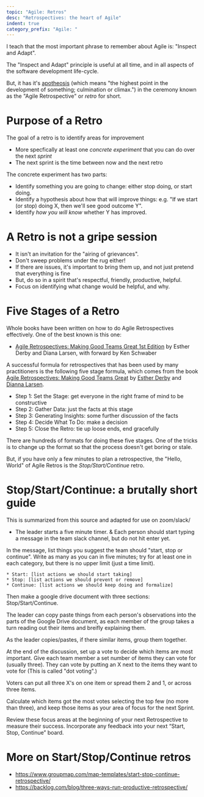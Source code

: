 ```yaml
---
topic: "Agile: Retros"
desc: "Retrospectives: the heart of Agile"
indent: true
category_prefix: "Agile: "
---
```


I teach that the most important phrase to remember about Agile is: "Inspect and Adapt".

The "Inspect and Adapt" principle is useful  at all time, and in all aspects of the software development life-cycle.

But, it has it's [apotheosis](https://www.google.com/search?q=define+apotheois) (which means "the highest point in the development of something; culmination or climax.")
in the ceremony known as the "Agile Retrospective" or *retro* for short.

# Purpose of a Retro

The goal of a retro is to identify areas for improvement
* More specfically at least one *concrete experiment* that you can do over the next *sprint*
* The next sprint is the time between now and the next retro

The concrete experiment has two parts:
* Identify something you are going to change: either stop doing, or start doing.
* Identify a hypothesis about how that will improve things: e.g. "If we start (or stop) doing X, then we'll see good outcome Y".
* Identify *how you will know* whether Y has improved.

# A Retro is not a gripe session

* It isn't an invitation for the "airing of grievances".
* Don't sweep problems under the rug either!  
* If there are issues, it's important to bring them up, and not just pretend that everything is fine
* But, do so in a spirit that's respectful, friendly, productive, helpful.
* Focus on identifying what change would be helpful, and why.

# Five Stages of a Retro

Whole books have been written on how to do Agile Retrospectives effectively.  One of the best known is this one:
* [Agile Retrospectives: Making Good Teams Great 1st Edition](https://www.amazon.com/Agile-Retrospectives-Making-Teams-Great/dp/0977616649/) by Esther Derby and Diana Larsen, with forward by   Ken Schwaber

A successful formula for retrospectives that has been used by many practitioners is 
the following five stage formula, which comes from the book 
[Agile Retrospectives: Making Good Teams Great](http://www.estherderby.com/books) by [Esther Derby](http://www.estherderby.com/) and 
[Dianna Larsen](https://www.futureworksconsulting.com/about/diana-larsen).

* Step 1: Set the Stage: get everyone in the right frame of mind to be constructive
* Step 2: Gather Data: just the facts at this stage
* Step 3: Generating Insights: some further discussion of the facts
* Step 4: Decide What To Do: make a decision
* Step 5: Close the Retro: tie up loose ends, end gracefully

There are hundreds of formats for doing these five stages.   One of the tricks is to change up the format so that the process doesn't get boring or stale.

But, if you have only a few minutes to plan a retrospective, the "Hello, World" of Agile Retros is the *Stop/Start/Continue* retro.

# Stop/Start/Continue: a brutally short guide

This is summarized from this source and adapted for use on zoom/slack/

* The leader starts a five minute timer.
& Each person should start typing a message in the team slack channel, but do not hit enter yet.

In the message, list things you suggest the team should "start, stop or continue".  Write as many as you can in five minutes; try for at least one in each category, but there is no upper limit (just a time limit).

```
* Start: [list actions we should start taking]
* Stop: [list actions we should prevent or remove]
* Continue: [list actions we should keep doing and formalize]
```

Then make a google drive document with three sections: Stop/Start/Continue.

The leader can copy paste things from each person's observations into the parts of the Google Drive document, as each member of the group takes a turn reading out their items and breifly explaining them.

As the leader copies/pastes, if there similar items, group them together.

At the end of the discussion, set up a vote to decide which items are most important. Give each team member a set number of items they can vote for (usually three).
They can vote by putting an X next to the items they want to vote for (This is called "dot voting".)

Voters can put all three X's on one item or spread them 2 and 1, or across three items.

Calculate which items got the most votes selecting the top few (no more than three), and keep those items as your area of focus for the next Sprint.

Review these focus areas at the beginning of your next Retrospective to measure their success. Incorporate any feedback into your next “Start, Stop, Continue” board.


# More on Start/Stop/Continue retros

* <https://www.groupmap.com/map-templates/start-stop-continue-retrospective/>
* <https://backlog.com/blog/three-ways-run-productive-retrospective/>
